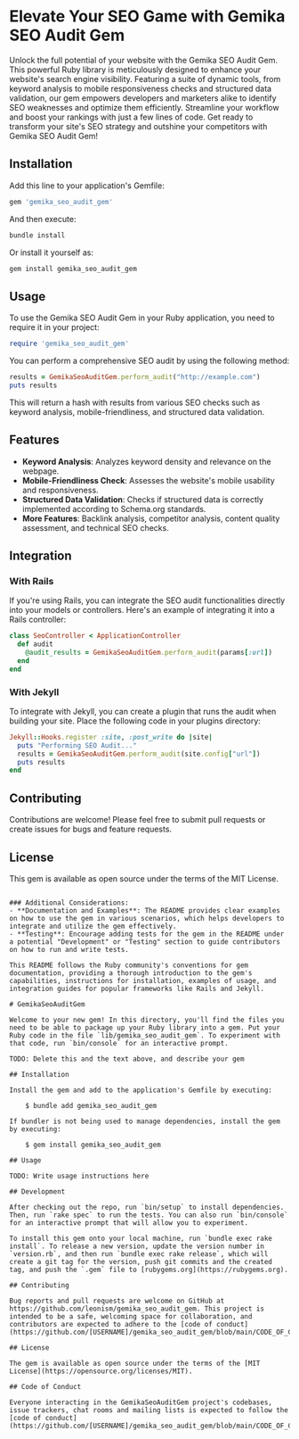 # Elevate Your SEO Game with Gemika SEO Audit Gem

Unlock the full potential of your website with the Gemika SEO Audit Gem. This powerful Ruby library is meticulously designed to enhance your website's search engine visibility. Featuring a suite of dynamic tools, from keyword analysis to mobile responsiveness checks and structured data validation, our gem empowers developers and marketers alike to identify SEO weaknesses and optimize them efficiently. Streamline your workflow and boost your rankings with just a few lines of code. Get ready to transform your site's SEO strategy and outshine your competitors with Gemika SEO Audit Gem!

## Installation

Add this line to your application's Gemfile:

```ruby
gem 'gemika_seo_audit_gem'
```

And then execute:

```bash
bundle install
```

Or install it yourself as:

```bash
gem install gemika_seo_audit_gem
```

## Usage

To use the Gemika SEO Audit Gem in your Ruby application, you need to require it in your project:

```ruby
require 'gemika_seo_audit_gem'
```

You can perform a comprehensive SEO audit by using the following method:

```ruby
results = GemikaSeoAuditGem.perform_audit("http://example.com")
puts results
```

This will return a hash with results from various SEO checks such as keyword analysis, mobile-friendliness, and structured data validation.

## Features

- **Keyword Analysis**: Analyzes keyword density and relevance on the webpage.
- **Mobile-Friendliness Check**: Assesses the website's mobile usability and responsiveness.
- **Structured Data Validation**: Checks if structured data is correctly implemented according to Schema.org standards.
- **More Features**: Backlink analysis, competitor analysis, content quality assessment, and technical SEO checks.

## Integration

### With Rails

If you're using Rails, you can integrate the SEO audit functionalities directly into your models or controllers. Here's an example of integrating it into a Rails controller:

```ruby
class SeoController < ApplicationController
  def audit
    @audit_results = GemikaSeoAuditGem.perform_audit(params[:url])
  end
end
```

### With Jekyll

To integrate with Jekyll, you can create a plugin that runs the audit when building your site. Place the following code in your plugins directory:

```ruby
Jekyll::Hooks.register :site, :post_write do |site|
  puts "Performing SEO Audit..."
  results = GemikaSeoAuditGem.perform_audit(site.config["url"])
  puts results
end
```

## Contributing

Contributions are welcome! Please feel free to submit pull requests or create issues for bugs and feature requests.

## License

This gem is available as open source under the terms of the MIT License.

```

### Additional Considerations:
- **Documentation and Examples**: The README provides clear examples on how to use the gem in various scenarios, which helps developers to integrate and utilize the gem effectively.
- **Testing**: Encourage adding tests for the gem in the README under a potential "Development" or "Testing" section to guide contributors on how to run and write tests.

This README follows the Ruby community's conventions for gem documentation, providing a thorough introduction to the gem's capabilities, instructions for installation, examples of usage, and integration guides for popular frameworks like Rails and Jekyll.

# GemikaSeoAuditGem

Welcome to your new gem! In this directory, you'll find the files you need to be able to package up your Ruby library into a gem. Put your Ruby code in the file `lib/gemika_seo_audit_gem`. To experiment with that code, run `bin/console` for an interactive prompt.

TODO: Delete this and the text above, and describe your gem

## Installation

Install the gem and add to the application's Gemfile by executing:

    $ bundle add gemika_seo_audit_gem

If bundler is not being used to manage dependencies, install the gem by executing:

    $ gem install gemika_seo_audit_gem

## Usage

TODO: Write usage instructions here

## Development

After checking out the repo, run `bin/setup` to install dependencies. Then, run `rake spec` to run the tests. You can also run `bin/console` for an interactive prompt that will allow you to experiment.

To install this gem onto your local machine, run `bundle exec rake install`. To release a new version, update the version number in `version.rb`, and then run `bundle exec rake release`, which will create a git tag for the version, push git commits and the created tag, and push the `.gem` file to [rubygems.org](https://rubygems.org).

## Contributing

Bug reports and pull requests are welcome on GitHub at https://github.com/leonism/gemika_seo_audit_gem. This project is intended to be a safe, welcoming space for collaboration, and contributors are expected to adhere to the [code of conduct](https://github.com/[USERNAME]/gemika_seo_audit_gem/blob/main/CODE_OF_CONDUCT.md).

## License

The gem is available as open source under the terms of the [MIT License](https://opensource.org/licenses/MIT).

## Code of Conduct

Everyone interacting in the GemikaSeoAuditGem project's codebases, issue trackers, chat rooms and mailing lists is expected to follow the [code of conduct](https://github.com/[USERNAME]/gemika_seo_audit_gem/blob/main/CODE_OF_CONDUCT.md).
```
